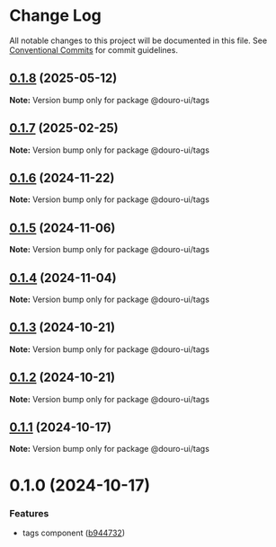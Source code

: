 # Change Log

All notable changes to this project will be documented in this file.
See [Conventional Commits](https://conventionalcommits.org) for commit guidelines.

## [0.1.8](https://github.com/Douro-ui/design-system/compare/@douro-ui/tags@0.1.7...@douro-ui/tags@0.1.8) (2025-05-12)

**Note:** Version bump only for package @douro-ui/tags

## [0.1.7](https://github.com/Douro-ui/design-system/compare/@douro-ui/tags@0.1.6...@douro-ui/tags@0.1.7) (2025-02-25)

**Note:** Version bump only for package @douro-ui/tags

## [0.1.6](https://github.com/Douro-ui/design-system/compare/@douro-ui/tags@0.1.5...@douro-ui/tags@0.1.6) (2024-11-22)

**Note:** Version bump only for package @douro-ui/tags

## [0.1.5](https://github.com/Douro-ui/design-system/compare/@douro-ui/tags@0.1.4...@douro-ui/tags@0.1.5) (2024-11-06)

**Note:** Version bump only for package @douro-ui/tags

## [0.1.4](https://github.com/Douro-ui/design-system/compare/@douro-ui/tags@0.1.3...@douro-ui/tags@0.1.4) (2024-11-04)

**Note:** Version bump only for package @douro-ui/tags

## [0.1.3](https://github.com/Douro-ui/design-system/compare/@douro-ui/tags@0.1.2...@douro-ui/tags@0.1.3) (2024-10-21)

**Note:** Version bump only for package @douro-ui/tags

## [0.1.2](https://github.com/Douro-ui/design-system/compare/@douro-ui/tags@0.1.1...@douro-ui/tags@0.1.2) (2024-10-21)

**Note:** Version bump only for package @douro-ui/tags

## [0.1.1](https://github.com/Douro-ui/design-system/compare/@douro-ui/tags@0.1.0...@douro-ui/tags@0.1.1) (2024-10-17)

**Note:** Version bump only for package @douro-ui/tags

# 0.1.0 (2024-10-17)

### Features

- tags component ([b944732](https://github.com/Douro-ui/design-system/commit/b94473268f73083163d6d756194f7e317d97abfc))
